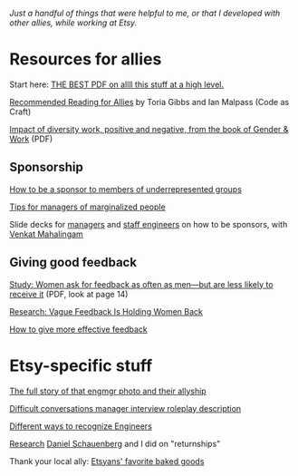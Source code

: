 _Just a handful of things that were helpful to me, or that I developed with other allies, while working at Etsy._

# Resources for allies

Start here: [THE BEST PDF on allll this stuff at a high level.](https://www.ncwit.org/sites/default/files/resources/womenintech_facts_fullreport_05132016.pdf)

[Recommended Reading for Allies](https://codeascraft.com/2016/08/10/recommended-reading-for-allies/) by Toria Gibbs and Ian Malpass (Code as Craft)

[Impact of diversity work, positive and negative, from the book of Gender & Work](Research%20-%20Impact%20of%20Diversity%20Work.pdf) (PDF)

## Sponsorship

[How to be a sponsor to members of underrepresented groups](http://larahogan.me/blog/what-sponsorship-looks-like/)

[Tips for managers of marginalized people](http://larahogan.me/blog/being-a-manager-in-terrible-times/)

Slide decks for [managers](Managers%20%2B%20Sponsorship.pdf) and [staff engineers](Staff%20Eng%20%2B%20Sponsorship.pdf) on how to be sponsors, with [Venkat Mahalingam](https://twitter.com/annacoder)

## Giving good feedback

[Study: Women ask for feedback as often as men—but are less likely to receive it](Women_in_the_Workplace_2016.pdf) (PDF, look at page 14)

[Research: Vague Feedback Is Holding Women Back](https://hbr.org/2016/04/research-vague-feedback-is-holding-women-back)

[How to give more effective feedback](https://www.ncwit.org/resources/ncwit-tips-8-ways-give-employees-more-effective-feedback-using-growth-mindset/ncwit-tips-0)

# Etsy-specific stuff

[The full story of that engmgr photo and their allyship](http://larahogan.me/blog/we-are-all-equally-drenched/)

[Difficult conversations manager interview roleplay description](Difficult%20Conversations%20Roleplay%20description.pdf)

[Different ways to recognize Engineers](How%20We%20Recognize%20Engineers.pdf)

[Research](Returnship%20Research%20with%20Daniel%20Schauenberg.pdf) [Daniel Schauenberg](https://twitter.com/mrtazz) and I did on "returnships"

Thank your local ally: [Etsyans' favorite baked goods](favorite-baked-goods.md)
